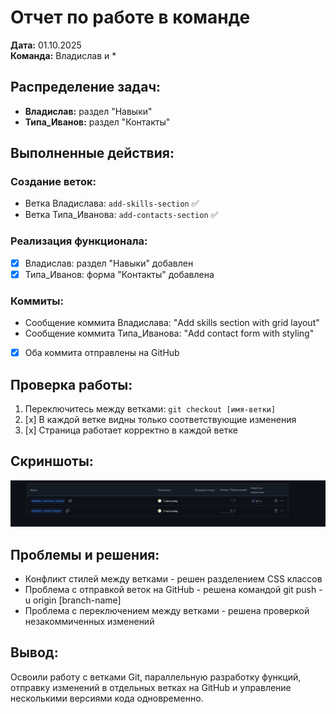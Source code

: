 # Отчет по работе в команде

**Дата:** 01.10.2025  
**Команда:** Владислав и *

## Распределение задач:
- **Владислав:** раздел "Навыки"
- **Типа_Иванов:** раздел "Контакты"

## Выполненные действия:

### Создание веток:
- Ветка Владислава: `add-skills-section` ✅
- Ветка Типа_Иванова: `add-contacts-section` ✅

### Реализация функционала:
- [x] Владислав: раздел "Навыки" добавлен
- [x] Типа_Иванов: форма "Контакты" добавлена

### Коммиты:
- Сообщение коммита Владислава: "Add skills section with grid layout"
- Сообщение коммита Типа_Иванова: "Add contact form with styling"
- [x] Оба коммита отправлены на GitHub

## Проверка работы:
1. Переключитесь между ветками: `git checkout [имя-ветки]`
2. [x] В каждой ветке видны только соответствующие изменения
3. [x] Страница работает корректно в каждой ветке

## Скриншоты:
![Раздел Навыки и Форма Контакты](<Снимок экрана 2025-10-01 123551.png>)

## Проблемы и решения:
- Конфликт стилей между ветками - решен разделением CSS классов
- Проблема с отправкой веток на GitHub - решена командой git push -u origin [branch-name]
- Проблема с переключением между ветками - решена проверкой незакоммиченных изменений

## Вывод:
Освоили работу с ветками Git, параллельную разработку функций, отправку изменений в отдельных ветках на GitHub и управление несколькими версиями кода одновременно.
